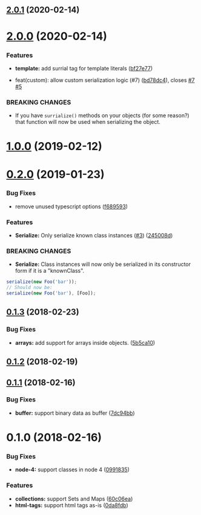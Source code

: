## [2.0.1](https://github.com/nicojs/node-surrial/compare/v2.0.0...v2.0.1) (2020-02-14)



# [2.0.0](https://github.com/nicojs/node-surrial/compare/v1.0.0...v2.0.0) (2020-02-14)


### Features

* **template:** add surrial tag for template literals ([bf27e77](https://github.com/nicojs/node-surrial/commit/bf27e7772af833b799e814387733fcad1c682dc9))


*  feat(custom): allow custom serialization logic (#7) ([bd78dc4](https://github.com/nicojs/node-surrial/commit/bd78dc4557191bf105534992dd9445c6973edf0b)), closes [#7](https://github.com/nicojs/node-surrial/issues/7) [#5](https://github.com/nicojs/node-surrial/issues/5)


### BREAKING CHANGES

* If you have `surrialize()` methods on your objects (for some reason?) that function will now be used when serializing the object.



# [1.0.0](https://github.com/nicojs/node-surrial/compare/v0.2.0...v1.0.0) (2019-02-12)



<a name="0.2.0"></a>
# [0.2.0](https://github.com/nicojs/node-surrial/compare/v0.1.3...v0.2.0) (2019-01-23)


### Bug Fixes

* remove unused typescript options ([f689593](https://github.com/nicojs/node-surrial/commit/f689593))


### Features

* **Serialize:** Only serialize known class instances  ([#3](https://github.com/nicojs/node-surrial/issues/3)) ([245008d](https://github.com/nicojs/node-surrial/commit/245008d))


### BREAKING CHANGES

* **Serialize:** Class instances will now only be serialized in its
constructor form if it is a "knownClass".

```js
serialize(new Foo('bar'));
// Should now be:
serialize(new Foo('bar'), [Foo]);
```



<a name="0.1.3"></a>
## [0.1.3](https://github.com/nicojs/node-surrial/compare/v0.1.2...v0.1.3) (2018-02-23)


### Bug Fixes

* **arrays:** add support for arrays inside objects. ([5b5ca10](https://github.com/nicojs/node-surrial/commit/5b5ca10))



<a name="0.1.2"></a>
## [0.1.2](https://github.com/nicojs/node-surrial/compare/v0.1.1...v0.1.2) (2018-02-19)



<a name="0.1.1"></a>
## [0.1.1](https://github.com/nicojs/node-surrial/compare/v0.1.0...v0.1.1) (2018-02-16)


### Bug Fixes

* **buffer:** support binary data as buffer ([7dc94bb](https://github.com/nicojs/node-surrial/commit/7dc94bb))



<a name="0.1.0"></a>
# 0.1.0 (2018-02-16)


### Bug Fixes

* **node-4:** support classes in node 4 ([0991835](https://github.com/nicojs/node-surrial/commit/0991835))


### Features

* **collections:** support Sets and Maps ([60c06ea](https://github.com/nicojs/node-surrial/commit/60c06ea))
* **html-tags:** support html tags as-is ([0da8fdb](https://github.com/nicojs/node-surrial/commit/0da8fdb))



